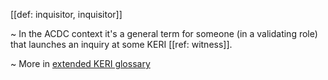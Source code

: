[[def: inquisitor, inquisitor]]

~ In the ACDC context it's a general term for someone (in a validating role) that launches an inquiry at some KERI [[ref: witness]].

~ More in <a href="https://weboftrust.github.io/WOT-terms/docs/glossary/inquisitor">extended KERI glossary</a>

